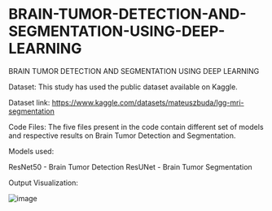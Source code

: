 # BRAIN-TUMOR-DETECTION-AND-SEGMENTATION-USING-DEEP-LEARNING
BRAIN TUMOR DETECTION AND SEGMENTATION USING DEEP LEARNING

Dataset:
This study has used the public dataset available on Kaggle. 

Dataset link: https://www.kaggle.com/datasets/mateuszbuda/lgg-mri-segmentation



Code Files:
The five files present in the code contain different set of models and respective results on Brain Tumor Detection and Segmentation. 

Models used:

ResNet50 - Brain Tumor Detection
ResUNet - Brain Tumor Segmentation


Output Visualization:

![image](https://user-images.githubusercontent.com/100409064/187223015-816a5228-ad4e-451c-b682-1f37fe5d614c.png)

